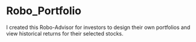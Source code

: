# Robo_Portfolio
I created this Robo-Advisor for investors to design their own portfolios and view historical returns for their selected stocks.
